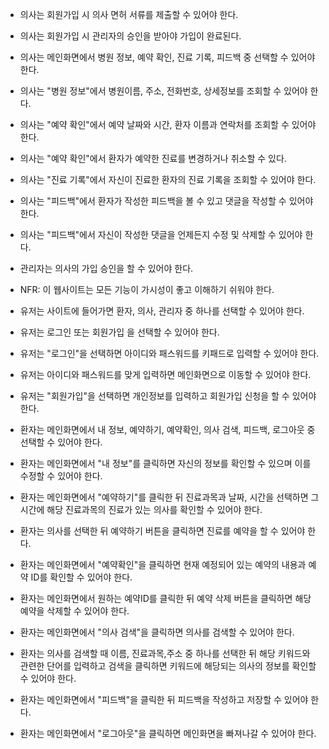 * 의사는 회원가입 시 의사 면허 서류를 제출할 수 있어야 한다.
* 의사는 회원가입 시 관리자의 승인을 받아야 가입이 완료된다.
* 의사는 메인화면에서 병원 정보, 예약 확인, 진료 기록, 피드백 중 선택할 수 있어야 한다.
* 의사는 "병원 정보"에서 병원이름, 주소, 전화번호, 상세정보를 조회할 수 있어야 한다.
* 의사는 "예약 확인"에서 예약 날짜와 시간, 환자 이름과 연락처를 조회할 수 있어야 한다.
* 의사는 "예약 확인"에서 환자가 예약한 진료를 변경하거나 취소할 수 있다.
* 의사는 "진료 기록"에서 자신이 진료한 환자의 진료 기록을 조회할 수 있어야 한다.
* 의사는 "피드백"에서 환자가 작성한 피드백을 볼 수 있고 댓글을 작성할 수 있어야 한다.
* 의사는 "피드백"에서 자신이 작성한 댓글을 언제든지 수정 및 삭제할 수 있어야 한다.
* 관리자는 의사의 가입 승인을 할 수 있어야 한다.
* NFR: 이 웹사이트는 모든 기능이 가시성이 좋고 이해하기 쉬워야 한다. 

* 유저는 사이트에 들어가면 환자, 의사, 관리자 중 하나를 선택할 수 있어야 한다.
* 유저는 로그인 또는 회원가입 을 선택할 수 있어야 한다.
* 유저는 "로그인"을 선택하면 아이디와 패스워드를 키패드로 입력할 수 있어야 한다.
* 유저는 아이디와 패스워드를 맞게 입력하면 메인화면으로 이동할 수 있어야 한다.
* 유저는 "회원가입"을 선택하면 개인정보를 입력하고 회원가입 신청을 할 수 있어야 한다.
* 환자는 메인화면에서 내 정보, 예약하기, 예약확인, 의사 검색, 피드백, 로그아웃 중 선택할 수 있어야 한다.
* 환자는 메인화면에서 "내 정보"를 클릭하면 자신의 정보를 확인할 수 있으며 이를 수정할 수 있어야 한다.
* 환자는 메인화면에서 "예약하기"를 클릭한 뒤 진료과목과 날짜, 시간을 선택하면 그 시간에 해당 진료과목의 진료가 있는 의사를 확인할 수 있어야 한다. 
* 환자는 의사를 선택한 뒤 예약하기 버튼을 클릭하면 진료를 예약을 할 수 있어야 한다.
* 환자는 메인화면에서 "예약확인"을 클릭하면 현재 예정되어 있는 예약의 내용과 예약 ID를 확인할 수 있어야 한다.
* 환자는 메인화면에서 원하는 예약ID를 클릭한 뒤 예약 삭제 버튼을 클릭하면 해당 예약을 삭제할 수 있어야 한다.
* 환자는 메인화면에서 "의사 검색"을 클릭하면 의사를 검색할 수 있어야 한다.
* 환자는 의사를 검색할 때 이름, 진료과목,주소 중 하나를 선택한 뒤 해당 키워드와 관련한 단어를 입력하고 검색을 클릭하면 키워드에 해당되는 의사의 정보를 확인할 수 있어야 한다.
* 환자는 메인화면에서 "피드백"을 클릭한 뒤 피드백을 작성하고 저장할 수 있어야 한다.
* 환자는 메인화면에서 "로그아웃"을 클릭하면 메인화면을 빠져나갈 수 있어야 한다.
